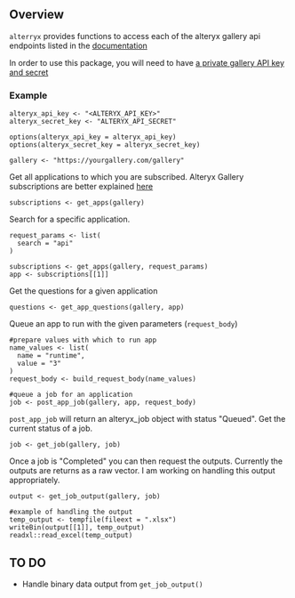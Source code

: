 ## Overview

`alterryx` provides functions to access each of the alteryx gallery api
endpoints listed in the [documentation](https://gallery.alteryx.com/api-docs/)

In order to use this package, you will need to have [a private gallery
API key and secret](https://community.alteryx.com/t5/Alteryx-Knowledge-Base/Private-Gallery-API-Key-and-Secret/ta-p/22009)

### Example

```
alteryx_api_key <- "<ALTERYX_API_KEY>"
alteryx_secret_key <- "ALTERYX_API_SECRET"

options(alteryx_api_key = alteryx_api_key)
options(alteryx_secret_key = alteryx_secret_key)

gallery <- "https://yourgallery.com/gallery"
```
Get all applications to which you are subscribed.
Alteryx Gallery subscriptions are better explained [here](https://community.alteryx.com/t5/tkb/articleprintpage/tkb-id/knowledgebase/article-id/782)
```
subscriptions <- get_apps(gallery)
```

Search for a specific application.
```
request_params <- list(
  search = "api"
)

subscriptions <- get_apps(gallery, request_params)
app <- subscriptions[[1]]
```
Get the questions for a given application
```
questions <- get_app_questions(gallery, app)
```

Queue an app to run with the given parameters (`request_body`)
```
#prepare values with which to run app
name_values <- list(
  name = "runtime",
  value = "3"
)
request_body <- build_request_body(name_values)

#queue a job for an application
job <- post_app_job(gallery, app, request_body)
```

`post_app_job` will return an alteryx_job object with status "Queued".
Get the current status of a job.
```
job <- get_job(gallery, job)
```

Once a job is "Completed" you can then request the outputs. Currently
the outputs are returns as a raw vector. I am working on handling this
output appropriately.
```
output <- get_job_output(gallery, job)

#example of handling the output
temp_output <- tempfile(fileext = ".xlsx")
writeBin(output[[1]], temp_output)
readxl::read_excel(temp_output)
```

## TO DO

* Handle binary data output from `get_job_output()`
